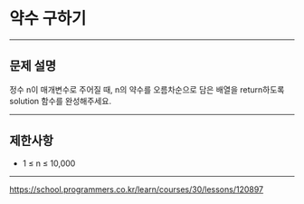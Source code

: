 # 약수 구하기

---

## 문제 설명

정수 n이 매개변수로 주어질 때, n의 약수를 오름차순으로 담은 배열을 return하도록 solution 함수를 완성해주세요.

---

## 제한사항

- 1 ≤ n ≤ 10,000

---

https://school.programmers.co.kr/learn/courses/30/lessons/120897
